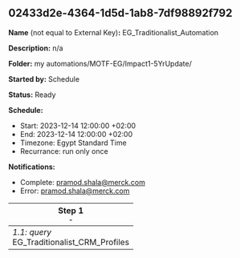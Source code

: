 ## 02433d2e-4364-1d5d-1ab8-7df98892f792

**Name** (not equal to External Key)**:** EG_Traditionalist_Automation

**Description:** n/a

**Folder:** my automations/MOTF-EG/Impact1-5YrUpdate/

**Started by:** Schedule

**Status:** Ready

**Schedule:**

* Start: 2023-12-14 12:00:00 +02:00
* End: 2023-12-14 12:00:00 +02:00
* Timezone: Egypt Standard Time
* Recurrance: run only once

**Notifications:**

* Complete: pramod.shala@merck.com
* Error: pramod.shala@merck.com

| Step 1<br>_<small>-</small>_ |
| --- |
| _1.1: query_<br>EG_Traditionalist_CRM_Profiles |
